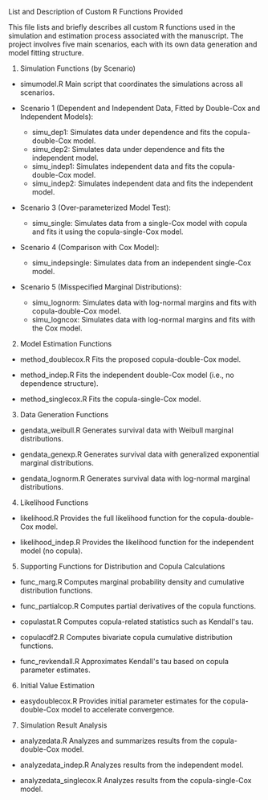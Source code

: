 
List and Description of Custom R Functions Provided

This file lists and briefly describes all custom R functions used in the simulation and estimation process associated with the manuscript. The project involves five main scenarios, each with its own data generation and model fitting structure.

1. Simulation Functions (by Scenario)

- simumodel.R
  Main script that coordinates the simulations across all scenarios.

- Scenario 1 (Dependent and Independent Data, Fitted by Double-Cox and Independent Models):
  - simu_dep1: Simulates data under dependence and fits the copula-double-Cox model.
  - simu_dep2: Simulates data under dependence and fits the independent model.
  - simu_indep1: Simulates independent data and fits the copula-double-Cox model.
  - simu_indep2: Simulates independent data and fits the independent model.

- Scenario 3 (Over-parameterized Model Test):
  - simu_single: Simulates data from a single-Cox model with copula and fits it using the copula-single-Cox model.

- Scenario 4 (Comparison with Cox Model):
  - simu_indepsingle: Simulates data from an independent single-Cox model.

- Scenario 5 (Misspecified Marginal Distributions):
  - simu_lognorm: Simulates data with log-normal margins and fits with copula-double-Cox model.
  - simu_logncox: Simulates data with log-normal margins and fits with the Cox model.

2. Model Estimation Functions

- method_doublecox.R
  Fits the proposed copula-double-Cox model.

- method_indep.R
  Fits the independent double-Cox model (i.e., no dependence structure).

- method_singlecox.R
  Fits the copula-single-Cox model.

3. Data Generation Functions

- gendata_weibull.R
  Generates survival data with Weibull marginal distributions.

- gendata_genexp.R
  Generates survival data with generalized exponential marginal distributions.

- gendata_lognorm.R
  Generates survival data with log-normal marginal distributions.

4. Likelihood Functions

- likelihood.R
  Provides the full likelihood function for the copula-double-Cox model.

- likelihood_indep.R
  Provides the likelihood function for the independent model (no copula).

5. Supporting Functions for Distribution and Copula Calculations

- func_marg.R
  Computes marginal probability density and cumulative distribution functions.

- func_partialcop.R
  Computes partial derivatives of the copula functions.

- copulastat.R
  Computes copula-related statistics such as Kendall's tau.

- copulacdf2.R
  Computes bivariate copula cumulative distribution functions.

- func_revkendall.R
  Approximates Kendall's tau based on copula parameter estimates.

6. Initial Value Estimation

- easydoublecox.R
  Provides initial parameter estimates for the copula-double-Cox model to accelerate convergence.

7. Simulation Result Analysis

- analyzedata.R
  Analyzes and summarizes results from the copula-double-Cox model.

- analyzedata_indep.R
  Analyzes results from the independent model.

- analyzedata_singlecox.R
  Analyzes results from the copula-single-Cox model.
